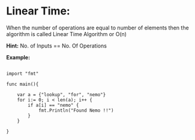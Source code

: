 # Linear Time:

When the number of operations are equal to number of elements then the algorithm
is called Linear Time Algorithm or O(n)

**Hint:** No. of Inputs == No. Of Operations

**Example:**

```golang

import "fmt"

func main(){

    var a = {"lookup", "for", "nemo"}
    for i:= 0; i < len(a); i++ {
        if a[i] == "nemo" {
            fmt.Println("Found Nemo !!")
        }
    }

}

```
